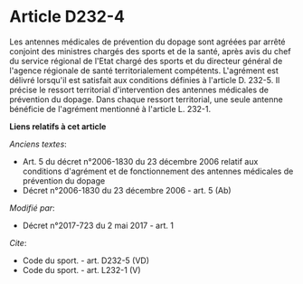 # Article D232-4

Les antennes médicales de prévention du dopage sont agréées par arrêté conjoint des ministres chargés des sports et de la
santé, après avis du chef du service régional de l'Etat chargé des sports et du directeur général de l'agence régionale de
santé territorialement compétents. L'agrément est délivré lorsqu'il est satisfait aux conditions définies à l'article D.
232-5. Il précise le ressort territorial d'intervention des antennes médicales de prévention du dopage. Dans chaque ressort
territorial, une seule antenne bénéficie de l'agrément mentionné à l'article L. 232-1.

**Liens relatifs à cet article**

_Anciens textes_:

  - Art. 5 du décret n°2006-1830 du 23 décembre 2006 relatif aux conditions d'agrément et de fonctionnement des antennes médicales de prévention du dopage
  - Décret n°2006-1830 du 23 décembre 2006 - art. 5 (Ab)

_Modifié par_:

  - Décret n°2017-723 du 2 mai 2017 - art. 1

_Cite_:

  - Code du sport. - art. D232-5 (VD)
  - Code du sport. - art. L232-1 (V)
